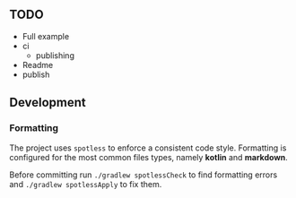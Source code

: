 ## TODO

- Full example
- ci
  - publishing
- Readme
- publish

## Development

### Formatting

The project uses `spotless` to enforce a consistent code style. Formatting is configured for the most common files
types, namely **kotlin** and **markdown**.

Before committing run `./gradlew spotlessCheck` to find formatting errors and `./gradlew spotlessApply` to fix them.
